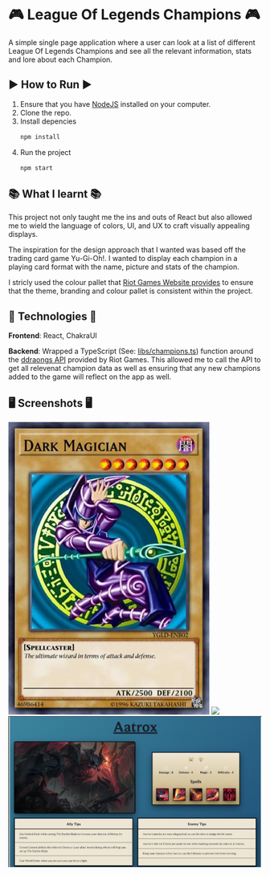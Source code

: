# 🎮 League Of Legends Champions 🎮
A simple single page application where a user can look at a list of different League Of Legends Champions and see all the relevant information, stats and lore about each Champion.

## ▶️ How to Run ▶️
1) Ensure that you have [NodeJS](https://nodejs.org/en/) installed on your computer. 
2) Clone the repo.
3) Install depencies
   ```bash
   npm install
   ```
4) Run the project
   ```bash
   npm start
   ```

## 📚 What I learnt 📚
This project not only taught me the ins and outs of React but also allowed me to wield the language of colors, UI, and UX to craft visually appealing displays. 

The inspiration for the design approach that I wanted was based off the trading card game Yu-Gi-Oh!. I wanted to display each champion in a playing card format with the name, picture and stats of the champion.

I stricly used the colour pallet that [Riot Games Website provides](https://brand.riotgames.com/en-us/league-of-legends/color/) to ensure that the theme, branding and colour pallet is consistent within the project.

## 🔧 Technologies 🔧

**Frontend**: React, ChakraUI

**Backend**: Wrapped a TypeScript (See: [libs/champions.ts](https://github.com/littlevegasdavids/league-of-legends-champions/blob/main/lib/champion.ts)) function around the [ddraongs API](https://developer.riotgames.com/docs/lol#data-dragon_champions) provided by Riot Games. This allowed me to call the API to get all relevenat champion data as well as ensuring that any new champions added to the game will reflect on the app as well.

## 🖥️ Screenshots 🖥️ 

<img src="/images/dark-magician-card.jpeg" width="400"/>
<img src="/images/HomePage.png" />
<img src="/images/ChampionPage.png" />

